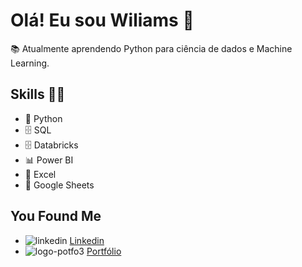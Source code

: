 # Olá! Eu sou Wiliams 👋
  
  📚 Atualmente aprendendo Python para ciência de dados e Machine Learning.

## Skills 👩‍💻
  * 🐍 Python
  * 🗄 SQL
  * 🗄 Databricks
  * 📊 Power BI
  * 📄 Excel
  * 📄 Google Sheets

## You Found Me
  * ![linkedin](https://user-images.githubusercontent.com/104173188/236806942-25f91646-1a8d-42f4-86ef-a48eaaa9c2c2.svg) [Linkedin](https://www.linkedin.com/in/wiliams-alves/)
  * ![logo-potfo3](https://user-images.githubusercontent.com/104173188/236807030-cd1c8688-8ab2-4a17-9dfc-c351a642394f.png) [Portfólio](https://sites.google.com/view/portflio-wiliams-alves/)



